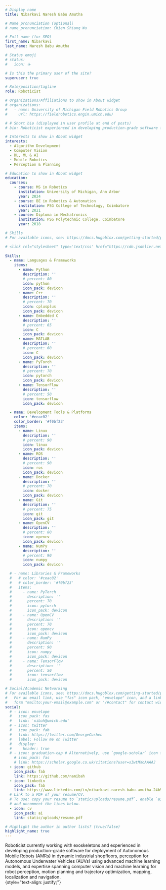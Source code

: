 ```yaml
---
# Display name
title: Nibarkavi Naresh Babu Amutha

# Name pronunciation (optional)
# name_pronunciation: Chien Shiung Wu

# Full name (for SEO)
first_name: Nibarkavi
last_name: Naresh Babu Amutha

# Status emoji
# status:
#   icon: ☕️

# Is this the primary user of the site?
superuser: true

# Role/position/tagline
role: Roboticist

# Organizations/Affiliations to show in About widget
# organizations:
#   - name: University of Michigan Field Robotics Group
#     url: https://fieldrobotics.engin.umich.edu/

# # Short bio (displayed in user profile at end of posts)
# bio: Roboticist experienced in developing production-grade software for deployment of Autonomous Mobile Robots (AMRs) in dynamic industrial shopfloors, perception for Autonomous Underwater Vehicles using advanced machine learning models, with expertise spanning computer vision and machine learning for robot perception, motion planning and  trajectory optimization, mapping, localization and navigation.  

# Interests to show in About widget
interests:
  - Algorithm Development
  - Computer Vision 
  - DL, ML & AI
  - Mobile Robotics
  - Perception & Planning

# Education to show in About widget
education:
  courses:
    - course: MS in Robotics
      institution: University of Michigan, Ann Arbor
      year: 2024
    - course: BE in Robotics & Automation
      institution: PSG College of Technology, Coimbatore
      year: 2021
    - course: Diploma in Mechatronics
      institution: PSG Polytechnic College, Coimbatore
      year: 2018

# Skills
# For available icons, see: https://docs.hugoblox.com/getting-started/page-builder/#iconss

# <link rel="stylesheet" type='text/css' href="https://cdn.jsdelivr.net/gh/devicons/devicon@latest/devicon.min.css" />
          
Skills:
  - name: Languages & Frameworks
    items:
      - name: Python
        description: ''
        # percent: 80
        icon: python
        icon_pack: devicon
      - name: C++
        description: ''
        # percent: 70
        icon: cplusplus
        icon_pack: devicon
      - name: Embedded C
        description: ''
        # percent: 65
        icon: C
        icon_pack: devicon
      - name: MATLAB
        description: ''
        # percent: 60
        icon: C
        icon_pack: devicon
      - name: PyTorch
        description: ''
        # percent: 70
        icon: pytorch
        icon_pack: devicon
      - name: TensorFlow
        description: ''
        # percent: 50
        icon: tensorflow
        icon_pack: devicon

  - name: Development Tools & Platforms
    color: '#eeac02'
    color_border: '#f0bf23'
    items:
      - name: Linux
        description: ''
        # percent: 90
        icon: linux
        icon_pack: devicon
      - name: ROS
        description: ''
        # percent: 90
        icon: ros
        icon_pack: devicon
      - name: Docker
        description: ''
        # percent: 70
        icon: docker
        icon_pack: devicon
      - name: Git
        description: ''
        # percent: 75
        icon: git
        icon_pack: git
      - name: OpenCV
        description: ''
        # percent: 80
        icon: opencv
        icon_pack: devicon
      - name: NumPy 
        description: ''
        # percent: 90
        icon: numpy
        icon_pack: devicon

  # - name: Libraries & Frameworks
  #   # color: '#ceac02'
  #   # color_border: '#f0bf23'
  #   items:
  #     - name: PyTorch
  #       description: ''
  #       percent: 70
  #       icon: pytorch
  #       icon_pack: devicon
  #     - name: OpenCV
  #       description: ''
  #       percent: 70
  #       icon: opencv
  #       icon_pack: devicon
  #     - name: NumPy 
  #       description: ''
  #       percent: 90
  #       icon: numpy
  #       icon_pack: devicon
  #     - name: TensorFlow
  #       description: ''
  #       percent: 50
  #       icon: tensorflow
  #       icon_pack: devicon

# Social/Academic Networking
# For available icons, see: https://docs.hugoblox.com/getting-started/page-builder/#icons
#   For an email link, use "fas" icon pack, "envelope" icon, and a link in the
#   form "mailto:your-email@example.com" or "/#contact" for contact widget.
social:
  # - icon: envelope
  #   icon_pack: fas
  #   link: 'nibah@umich.edu'
  # - icon: twitter
  #   icon_pack: fab
  #   link: https://twitter.com/GeorgeCushen
  #   label: Follow me on Twitter
  #   display:
  #     header: true
  # - icon: graduation-cap # Alternatively, use `google-scholar` icon from `ai` icon pack
    # icon_pack: fas
    # link: https://scholar.google.co.uk/citations?user=sIwtMXoAAAAJ
  - icon: github
    icon_pack: fab
    link: https://github.com/nanibah
  - icon: linkedin
    icon_pack: fab
    link: https://www.linkedin.com/in/nibarkavi-naresh-babu-amutha-24b5b7197/
  # Link to a PDF of your resume/CV.
  # To use: copy your resume to `static/uploads/resume.pdf`, enable `ai` icons in `params.yaml`,
  # and uncomment the lines below.
  - icon: cv 
    icon_pack: ai
    link: static/uploads/resume.pdf

# Highlight the author in author lists? (true/false)
highlight_name: true
---
```


Roboticist currently working with exoskeletons and experienced in developing production-grade software for deployment of Autonomous Mobile Robots (AMRs) in dynamic industrial shopfloors, perception for Autonomous Underwater Vehicles (AUVs) using advanced machine learning models, and expertise spanning computer vision and machine learning for robot perception, motion planning and trajectory optimization, mapping, localization and navigation.   
{style="text-align: justify;"}

<!-- /workspaces/Academic-CV/content/authors/admin/_index.md -->